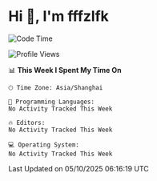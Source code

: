 # Hi 👋, I'm fffzlfk

<!--START_SECTION:waka-->
![Code Time](http://img.shields.io/badge/Code%20Time-1%2C377%20hrs%2020%20mins-blue)

![Profile Views](http://img.shields.io/badge/Profile%20Views-0-blue)

📊 **This Week I Spent My Time On** 

```text
🕑︎ Time Zone: Asia/Shanghai

💬 Programming Languages: 
No Activity Tracked This Week

🔥 Editors: 
No Activity Tracked This Week

💻 Operating System: 
No Activity Tracked This Week
```


 Last Updated on 05/10/2025 06:16:19 UTC
<!--END_SECTION:waka-->
